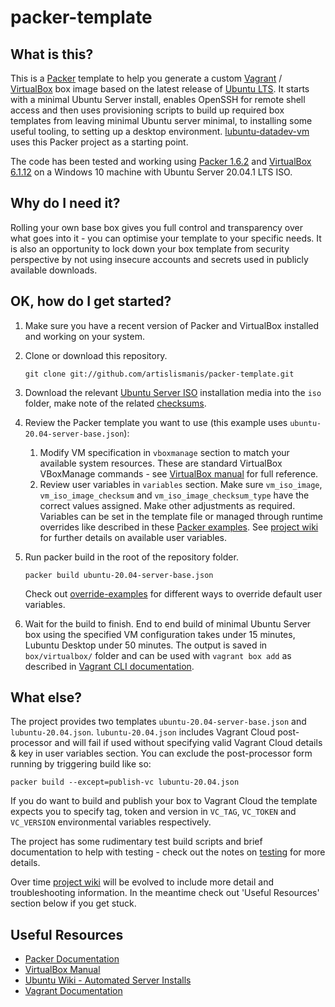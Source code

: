 # packer-template

## What is this?

This is a [Packer](https://www.packer.io/) template to help you generate a custom [Vagrant](https://www.vagrantup.com/) / [VirtualBox](https://www.virtualbox.org/) box image based on the latest release of [Ubuntu LTS](https://releases.ubuntu.com/). It starts with a minimal Ubuntu Server install, enables OpenSSH for remote shell access and then uses provisioning scripts to build up required box templates from leaving minimal Ubuntu server minimal, to installing some useful tooling, to setting up a desktop environment. [lubuntu-datadev-vm](https://github.com/artislismanis/lubuntu-datadev-vm) uses this Packer project as a starting point.

The code has been tested and working using [Packer 1.6.2](https://releases.hashicorp.com/packer/1.6.2/) and [VirtualBox 6.1.12](https://download.virtualbox.org/virtualbox/6.1.12/) on a Windows 10 machine with Ubuntu Server 20.04.1 LTS ISO.

## Why do I need it?

Rolling your own base box gives you full control and transparency over what goes into it - you can optimise your template to your specific needs. It is also an opportunity to lock down your box template from security perspective by not using insecure accounts and secrets used in publicly available downloads.

## OK, how do I get started?

1. Make sure you have a recent version of Packer and VirtualBox installed and working on your system.

2. Clone or download this repository.

    ```shell
    git clone git://github.com/artislismanis/packer-template.git
    ```

3. Download the relevant [Ubuntu Server ISO](https://releases.ubuntu.com/20.04.1/ubuntu-20.04.1-live-server-amd64.iso) installation media into the `iso` folder, make note of the related [checksums](https://releases.ubuntu.com/20.04.1/SHA256SUMS).

4. Review the Packer template you want to use (this example uses `ubuntu-20.04-server-base.json`):
    1. Modify VM specification in `vboxmanage` section to match your available system resources. These are standard VirtualBox VBoxManage commands - see [VirtualBox manual](https://www.virtualbox.org/manual/ch08.html#vboxmanage-modifyvm) for full reference.
    2. Review user variables in `variables` section. Make sure `vm_iso_image`, `vm_iso_image_checksum` and `vm_iso_image_checksum_type` have the correct values assigned. Make other adjustments as required. Variables can be set in the template file or managed through runtime overrides like described in these [Packer examples](https://www.packer.io/docs/templates/user-variables/#setting-variables). See [project wiki](https://github.com/artislismanis/packer-template/wiki/User-Variables) for further details on available user variables.

5. Run packer build in the root of the repository folder.

    ```shell
    packer build ubuntu-20.04-server-base.json
    ```

    Check out [override-examples](override-examples/README.md) for different ways to override default user variables.

6. Wait for the build to finish. End to end build of minimal Ubuntu Server box using the specified VM configuration takes under 15 minutes, Lubuntu Desktop under 50 minutes. The output is saved in `box/virtualbox/` folder and can be used with `vagrant box add` as described in [Vagrant CLI documentation](https://www.vagrantup.com/docs/cli/box.html#box-add).

## What else?

The project provides two templates `ubuntu-20.04-server-base.json` and `lubuntu-20.04.json`. `lubuntu-20.04.json` includes Vagrant Cloud post-processor and will fail if used without specifying valid Vagrant Cloud details & key in user variables section. You can exclude the post-processor form running by triggering build like so:

 ```shell
packer build --except=publish-vc lubuntu-20.04.json
```

If you do want to build and publish your box to Vagrant Cloud the template expects you to specify tag, token and version in `VC_TAG`, `VC_TOKEN` and `VC_VERSION` environmental variables respectively.

The project has some rudimentary test build scripts and brief documentation to help with testing - check out the notes on [testing](test/testing.md) for more details.

Over time [project wiki](https://github.com/artislismanis/packer-template/wiki) will be evolved to include more detail and troubleshooting information. In the meantime check out 'Useful Resources' section below if you get stuck.

## Useful Resources

- [Packer Documentation](https://www.packer.io/docs/)
- [VirtualBox Manual](https://www.virtualbox.org/manual/)
- [Ubuntu Wiki - Automated Server Installs](https://wiki.ubuntu.com/FoundationsTeam/AutomatedServerInstalls)
- [Vagrant Documentation](https://www.vagrantup.com/docs/)

